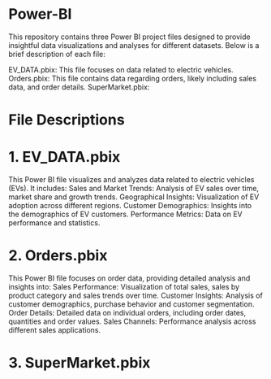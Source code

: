 # Power-BI
This repository contains three Power BI project files designed to provide insightful data visualizations and analyses for different datasets. Below is a brief description of each file:

EV_DATA.pbix: This file focuses on data related to electric vehicles.
Orders.pbix: This file contains data regarding orders, likely including sales data, and order details.
SuperMarket.pbix:

# File Descriptions
# 1. EV_DATA.pbix
This Power BI file visualizes and analyzes data related to electric vehicles (EVs). It includes:
Sales and Market Trends: Analysis of EV sales over time, market share and growth trends.
Geographical Insights: Visualization of EV adoption across different regions.
Customer Demographics: Insights into the demographics of EV customers.
Performance Metrics: Data on EV performance and statistics.

# 2. Orders.pbix
This Power BI file focuses on order data, providing detailed analysis and insights into:
Sales Performance: Visualization of total sales, sales by product category and sales trends over time.
Customer Insights: Analysis of customer demographics, purchase behavior and customer segmentation.
Order Details: Detailed data on individual orders, including order dates, quantities and order values.
Sales Channels: Performance analysis across different sales applications.

# 3. SuperMarket.pbix

